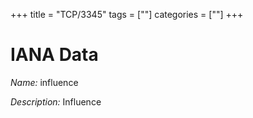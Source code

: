 +++
title = "TCP/3345"
tags = [""]
categories = [""]
+++

# IANA Data

_Name:_ influence

_Description:_ Influence

